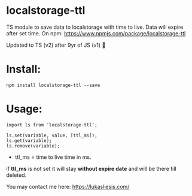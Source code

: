 # localstorage-ttl

TS module to save data to localstorage with time to live. Data will expire after set time.
On npm: https://www.npmjs.com/package/localstorage-ttl

Updated to TS (v2) after 9yr of JS (v1) 🎉

# Install:

```
npm install localstorage-ttl --save
```

# Usage:

```
import ls from 'localstorage-ttl';

ls.set(variable, value, [ttl_ms]);
ls.get(variable);
ls.remove(variable);
```

- ttl_ms = time to live time in ms.

if **ttl_ms** is not set it will stay **without expire date** and will be there till deleted.

You may contact me here: https://lukasliesis.com/
